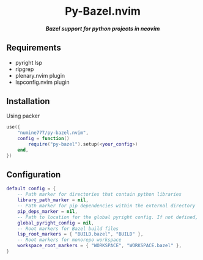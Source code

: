 <div align="center">

# Py-Bazel.nvim
##### Bazel support for python projects in neovim

<div align="left">

## Requirements
* pyright lsp
* ripgrep
* plenary.nvim plugin
* lspconfig.nvim plugin

## Installation
Using packer
```lua
use({
    "numine777/py-bazel.nvim", 
    config = function() 
        require("py-bazel").setup(<your_config>)
    end,
})
```

## Configuration
```lua
default config = {
    -- Path marker for directories that contain python libraries 
    library_path_marker = nil,
    -- Path marker for pip dependencies within the external directory
    pip_deps_marker = nil,
    -- Path to location for the global pyright config. If not defined, local configs will be used
    global_pyright_config = nil,
    -- Root markers for Bazel build files
    lsp_root_markers = { "BUILD.bazel", "BUILD" },
    -- Root markers for monorepo workspace
    workspace_root_markers = { "WORKSPACE", "WORKSPACE.bazel" },
}
```
